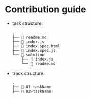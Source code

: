 # Contribution guide

* task structure:

  ```
  .
  ├── 📄 readme.md
  ├── 📄 index.js
  ├── 📄 index.spec.html
  ├── 📄 index.spec.js
  └── 📁 solution
      ├── 📄 index.js
      └── 📄 readme.md
  ```

* track structure:
  ```
  .
  ├── 📁 01-taskName
  ├── 📁 02-taskName
  ```
